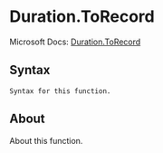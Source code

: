 ---
---

# Duration.ToRecord

Microsoft Docs: [Duration.ToRecord](https://docs.microsoft.com/en-us/powerquery-m/duration-torecord)

## Syntax

```
Syntax for this function.
```

## About

About this function.


